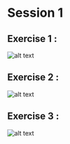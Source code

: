 # Session 1

## Exercise 1 : 

![alt text][s1-ex1]

## Exercise 2 : 

![alt text][s1-ex2]

## Exercise 3 : 

![alt text][s1-ex3]

[s1-ex1]: https://github.com/glegoux/mdf/blob/master/2016/session1/ex1/direction.png "s1-ex1"
[s1-ex2]: https://github.com/glegoux/mdf/blob/master/2016/session1/ex2/direction.png "s1-ex2"
[s1-ex3]: https://github.com/glegoux/mdf/blob/master/2016/session1/ex3/direction.png "s1-ex3"

